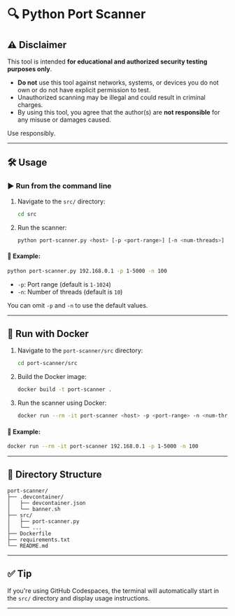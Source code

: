 # 🔍 Python Port Scanner

## ⚠️ Disclaimer

This tool is intended **for educational and authorized security testing purposes only**.

- **Do not** use this tool against networks, systems, or devices you do not own or do not have explicit permission to test.
- Unauthorized scanning may be illegal and could result in criminal charges.
- By using this tool, you agree that the author(s) are **not responsible** for any misuse or damages caused.

Use responsibly.

---

## 🛠 Usage

### ▶️ Run from the command line

1. Navigate to the `src/` directory:
   ```bash
   cd src
   ```

2. Run the scanner:
   ```bash
   python port-scanner.py <host> [-p <port-range>] [-n <num-threads>]
   ```

#### 🔹 Example:
```bash
python port-scanner.py 192.168.0.1 -p 1-5000 -n 100
```

- `-p`: Port range (default is `1-1024`)
- `-n`: Number of threads (default is `10`)

You can omit `-p` and `-n` to use the default values.

---

## 🐳 Run with Docker

1. Navigate to the `port-scanner/src` directory:
   ```bash
   cd port-scanner/src
   ```

2. Build the Docker image:
   ```bash
   docker build -t port-scanner .
   ```

3. Run the scanner using Docker:
   ```bash
   docker run --rm -it port-scanner <host> -p <port-range> -n <num-threads>
   ```

#### 🔹 Example:
```bash
docker run --rm -it port-scanner 192.168.0.1 -p 1-5000 -n 100
```

---

## 📂 Directory Structure

```
port-scanner/
├── .devcontainer/
│   ├── devcontainer.json
│   └── banner.sh
├── src/
│   ├── port-scanner.py
│   └── ...
├── Dockerfile
├── requirements.txt
└── README.md
```

---

## ✅ Tip

If you're using GitHub Codespaces, the terminal will automatically start in the `src/` directory and display usage instructions.

---

